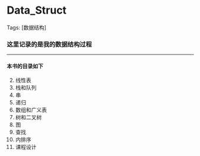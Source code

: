 # Data_Struct
Tags: [数据结构]
### 这里记录的是我的数据结构过程
---
#### **本书的目录如下**
2. 线性表
3. 栈和队列
4. 串
5. 递归
6. 数组和广义表
7. 树和二叉树
8. 图
9. 查找
10. 内排序
11. 课程设计
